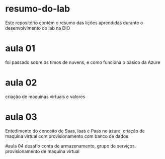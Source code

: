 # resumo-do-lab
Este repositório contém o resumo das lições aprendidas durante o desenvolvimento do lab na DIO

# aula 01 
foi passado sobre os timos de nuvens, e como funciona o basico  da Azure 

# aula 02
criação de maquinas virtuais e valores 

# aula 03
Entedimento do conceito de Saas, Iaas e Paas no azure. criação de maquina virtual com provisionamento com banco de dados 

#aula 04
desafio conta de armazenamento, grupo de serviços. provisionamento de maquina virtual 
